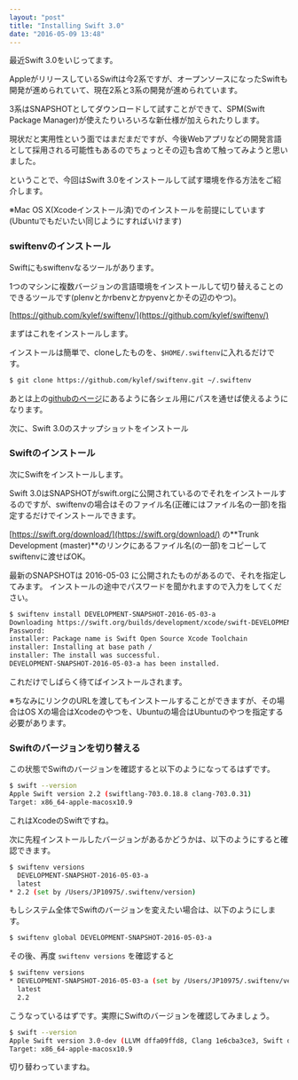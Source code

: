 ```yaml
---
layout: "post"
title: "Installing Swift 3.0"
date: "2016-05-09 13:48"
---
```

最近Swift 3.0をいじってます。

AppleがリリースしているSwiftは今2系ですが、オープンソースになったSwiftも開発が進められていて、現在2系と3系の開発が進められています。

3系はSNAPSHOTとしてダウンロードして試すことができて、SPM(Swift Package Manager)が使えたりいろいろな新仕様が加えられたりします。

現状だと実用性という面ではまだまだですが、今後Webアプリなどの開発言語として採用される可能性もあるのでちょっとその辺も含めて触ってみようと思いました。

ということで、今回はSwift 3.0をインストールして試す環境を作る方法をご紹介します。

※Mac OS X(Xcodeインストール済)でのインストールを前提にしています(Ubuntuでもだいたい同じようにすればいけます)


### swiftenvのインストール

Swiftにもswiftenvなるツールがあります。

1つのマシンに複数バージョンの言語環境をインストールして切り替えることのできるツールです(plenvとかrbenvとかpyenvとかその辺のやつ)。

[https://github.com/kylef/swiftenv/](https://github.com/kylef/swiftenv/)

まずはこれをインストールします。

インストールは簡単で、cloneしたものを、`$HOME/.swiftenv`に入れるだけです。

```bash
$ git clone https://github.com/kylef/swiftenv.git ~/.swiftenv
```

あとは上の[githubのページ](https://github.com/kylef/swiftenv/)にあるように各シェル用にパスを通せば使えるようになります。

次に、Swift 3.0のスナップショットをインストール

### Swiftのインストール

次にSwiftをインストールします。

Swift 3.0はSNAPSHOTがswift.orgに公開されているのでそれをインストールするのですが、swiftenvの場合はそのファイル名(正確にはファイル名の一部)を指定するだけでインストールできます。

[https://swift.org/download/](https://swift.org/download/) の**Trunk Development (master)**のリンクにあるファイル名(の一部)をコピーしてswiftenvに渡せばOK。

最新のSNAPSHOTは 2016-05-03 に公開されたものがあるので、それを指定してみます。
インストールの途中でパスワードを聞かれますので入力をしてください。

```bash
$ swiftenv install DEVELOPMENT-SNAPSHOT-2016-05-03-a
Downloading https://swift.org/builds/development/xcode/swift-DEVELOPMENT-SNAPSHOT-2016-05-03-a/swift-DEVELOPMENT-SNAPSHOT-2016-05-03-a-osx.pkg
Password:
installer: Package name is Swift Open Source Xcode Toolchain
installer: Installing at base path /
installer: The install was successful.
DEVELOPMENT-SNAPSHOT-2016-05-03-a has been installed.
```

これだけでしばらく待てばインストールされます。

※ちなみにリンクのURLを渡してもインストールすることができますが、その場合はOS Xの場合はXcodeのやつを、Ubuntuの場合はUbuntuのやつを指定する必要があります。

### Swiftのバージョンを切り替える

この状態でSwiftのバージョンを確認すると以下のようになってるはずです。

```bash
$ swift --version
Apple Swift version 2.2 (swiftlang-703.0.18.8 clang-703.0.31)
Target: x86_64-apple-macosx10.9
```

これはXcodeのSwiftですね。

次に先程インストールしたバージョンがあるかどうかは、以下のようにすると確認できます。

```bash
$ swiftenv versions
  DEVELOPMENT-SNAPSHOT-2016-05-03-a
  latest
* 2.2 (set by /Users/JP10975/.swiftenv/version)
```

もしシステム全体でSwiftのバージョンを変えたい場合は、以下のようにします。

```bash
$ swiftenv global DEVELOPMENT-SNAPSHOT-2016-05-03-a
```

その後、再度 `swiftenv versions` を確認すると

```bash
$ swiftenv versions
* DEVELOPMENT-SNAPSHOT-2016-05-03-a (set by /Users/JP10975/.swiftenv/version)
  latest
  2.2
```

こうなっているはずです。実際にSwiftのバージョンを確認してみましょう。

```bash
$ swift --version
Apple Swift version 3.0-dev (LLVM dffa09ffd8, Clang 1e6cba3ce3, Swift d2aee43220)
Target: x86_64-apple-macosx10.9
```

切り替わっていますね。
